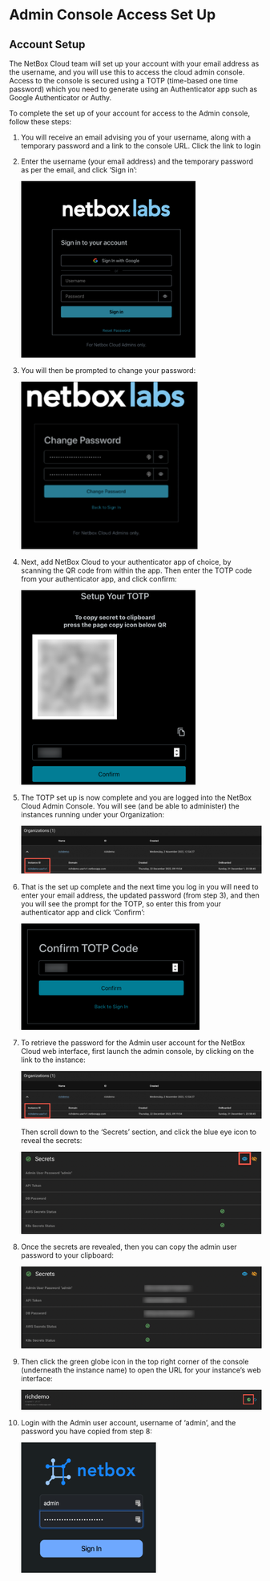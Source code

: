 # Admin Console Access Set Up

## Account Setup

The NetBox Cloud team will set up your account with your email address as the username, and you will use this to access the cloud admin console. Access to the console is secured using a TOTP (time-based one time password) which you need to generate using an Authenticator app such as Google Authenticator or Authy. 

To complete the set up of your account for access to the Admin console, follow these steps: 

1. You will receive an email advising you of your username, along with a temporary password and a link to the console URL. Click the link to login

2. Enter the username (your email address) and the temporary password as per the email, and click ‘Sign in’: 

    ![temp password signin](../images/console_access/temp_password_signin.png)

3. You will then be prompted to change your password: 

    ![change password](../images/console_access/change_password.png)

4. Next, add NetBox Cloud to your authenticator app of choice, by scanning the QR code from within the app. Then enter the TOTP code from your authenticator app, and click confirm:

    ![set up totp](../images/console_access/set_up_totp.png)

5. The TOTP set up is now complete and you are logged into the NetBox Cloud Admin Console. You will see (and be able to administer) the instances running under your Organization: 

    ![view instances](../images/console_access/instances_view.png)

6. That is the set up complete and the next time you log in you will need to enter your email address, the updated password (from step 3), and then you will see the prompt for the TOTP, so enter this from your authenticator app and click ‘Confirm’: 

    ![confirm totp](../images/console_access/confirm_totp.png)

7. To retrieve the password for the Admin user account for the NetBox Cloud web interface, first launch the admin console, by clicking on the link to the instance:

    ![view instances](../images/console_access/instances_view.png)

    Then scroll down to the ‘Secrets’ section, and click the blue eye icon to reveal the secrets:

    ![retrive admin password](../images/console_access/retrieve_admin_pwd_2.png)

8. Once the secrets are revealed, then you can copy the admin user password to your clipboard:

    ![retrive admin password](../images/console_access/retrieve_admin_pwd_3.png)

9. Then click the green globe icon in the top right corner of the console (underneath the instance name) to open the URL for your instance’s web interface: 

    ![launch ui](../images/console_access/launch_ui.png)

10. Login with the Admin user account, username of ‘admin’, and the password you have copied from step 8: 

    ![admin login](../images/console_access/admin_login.png)